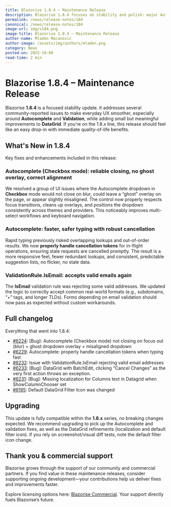 ```yaml
---
title: Blazorise 1.8.4 – Maintenance Release
description: Blazorise 1.8.4 focuses on stability and polish: major Autocomplete fixes (checkbox blur, overlay, alignment), improved cancellation-token handling for fast typing, a corrected IsEmail validation rule, plus DataGrid localization and Batch Edit fixes.
permalink: /news/release-notes/184
canonical: /news/release-notes/184
image-url: img/v184.png
image-title: Blazorise 1.8.4 – Maintenance Release
author-name: Mladen Macanović
author-image: /assets/img/authors/mladen.png
category: News
posted-on: 2025-10-08
read-time: 2 min
---
```


# Blazorise 1.8.4 – Maintenance Release

Blazorise **1.8.4** is a focused stability update. It addresses several community-reported issues to make everyday UX smoother, especially around **Autocomplete** and **Validation**, while adding small but meaningful improvements to **DataGrid**. If you're on the 1.8.x line, this release should feel like an easy drop-in with immediate quality-of-life benefits.

## What's New in 1.8.4

Key fixes and enhancements included in this release:

### Autocomplete (Checkbox mode): reliable closing, no ghost overlay, correct alignment

We resolved a group of UI issues where the Autocomplete dropdown in **Checkbox** mode would not close on blur, could leave a “ghost” overlay on the page, or appear slightly misaligned. The control now properly respects focus transitions, cleans up overlays, and positions the dropdown consistently across themes and providers. This noticeably improves multi-select workflows and keyboard navigation.

### Autocomplete: faster, safer typing with robust cancellation

Rapid typing previously risked overlapping lookups and out-of-order results. We now **properly handle cancellation tokens** for in-flight operations, ensuring stale requests are cancelled promptly. The result is a more responsive feel, fewer redundant lookups, and consistent, predictable suggestion lists, no flicker, no stale data.

### ValidationRule.IsEmail: accepts valid emails again

The **IsEmail** validation rule was rejecting some valid addresses. We updated the logic to correctly accept common real-world formats (e.g., subdomains, “+” tags, and longer TLDs). Forms depending on email validation should now pass as expected without custom workarounds.

## Full changelog

Everything that went into 1.8.4:

- [#6224](https://github.com/Megabit/Blazorise/issues/6224): [Bug]: Autocomplete (Checkbox mode) not closing on focus out (blur) + ghost dropdown overlay + misaligned dropdown
- [#6229](https://github.com/Megabit/Blazorise/pull/6229): Autocomplete: properly handle cancellation tokens when typing fast
- [#6232](https://github.com/Megabit/Blazorise/issues/6232): Issue with ValidationRule.IsEmail rejecting valid email addresses
- [#6233](https://github.com/Megabit/Blazorise/issues/6233): [Bug]: DataGrid with BatchEdit, clicking “Cancel Changes” as the very first action throws an exception.
- [#6231](https://github.com/Megabit/Blazorise/issues/6231): [Bug]: Missing localization for Columns text in Datagrid when ShowColumnChooser set
- [#6195](https://github.com/Megabit/Blazorise/issues/6195): Default DataGrid Filter Icon was changed

## Upgrading

This update is fully compatible within the **1.8.x** series, no breaking changes expected. We recommend upgrading to pick up the Autocomplete and validation fixes, as well as the DataGrid refinements (localization and default filter icon). If you rely on screenshot/visual diff tests, note the default filter icon change.

## Thank you & commercial support

Blazorise grows through the support of our community and commercial partners. If you find value in these maintenance releases, consider supporting ongoing development—your contributions help us deliver fixes and improvements faster.

Explore licensing options here: [Blazorise Commercial](https://blazorise.com/commercial "Link to Blazorise Commercial"). Your support directly fuels Blazorise’s future.
